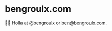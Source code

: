 # bengroulx.com

👋🏼 Holla at [@bengroulx](https://twitter.com/bengroulx) or [ben@bengroulx.com](mailto:ben@bengroulx.com).
